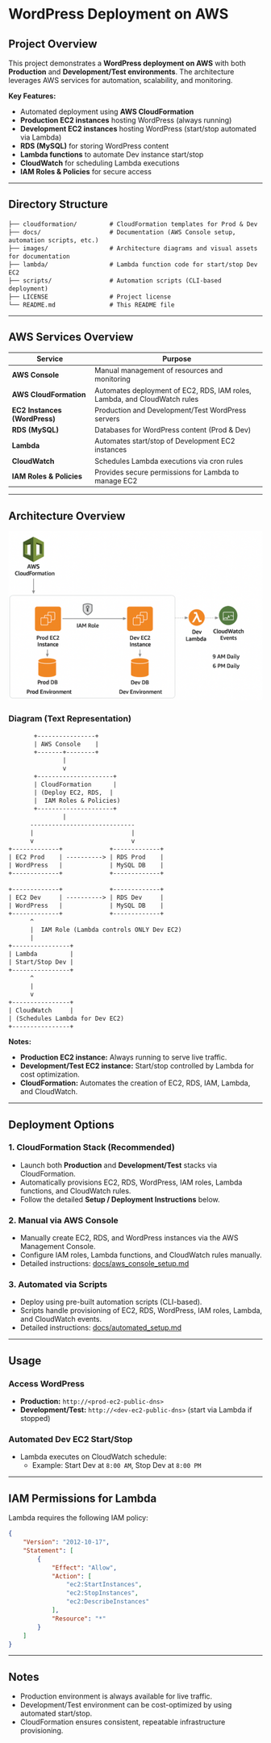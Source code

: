 # WordPress Deployment on AWS

## Project Overview

This project demonstrates a **WordPress deployment on AWS** with both **Production** and **Development/Test environments**. The architecture leverages AWS services for automation, scalability, and monitoring.

**Key Features:**

- Automated deployment using **AWS CloudFormation**  
- **Production EC2 instances** hosting WordPress (always running)  
- **Development EC2 instances** hosting WordPress (start/stop automated via Lambda)  
- **RDS (MySQL)** for storing WordPress content  
- **Lambda functions** to automate Dev instance start/stop  
- **CloudWatch** for scheduling Lambda executions  
- **IAM Roles & Policies** for secure access  

---

## Directory Structure

```
├── cloudformation/         # CloudFormation templates for Prod & Dev
├── docs/                   # Documentation (AWS Console setup, automation scripts, etc.)
├── images/                 # Architecture diagrams and visual assets for documentation
├── lambda/                 # Lambda function code for start/stop Dev EC2
├── scripts/                # Automation scripts (CLI-based deployment)
├── LICENSE                 # Project license
└── README.md               # This README file
```

---

## AWS Services Overview

| Service | Purpose |
|---------|---------|
| **AWS Console** | Manual management of resources and monitoring |
| **AWS CloudFormation** | Automates deployment of EC2, RDS, IAM roles, Lambda, and CloudWatch rules |
| **EC2 Instances (WordPress)** | Production and Development/Test WordPress servers |
| **RDS (MySQL)** | Databases for WordPress content (Prod & Dev) |
| **Lambda** | Automates start/stop of Development EC2 instances |
| **CloudWatch** | Schedules Lambda executions via cron rules |
| **IAM Roles & Policies** | Provides secure permissions for Lambda to manage EC2 |

---

## Architecture Overview

![AWS WordPress Architecture](images/aws_wordpress_architecture_diagram.png)

### Diagram (Text Representation)

```
       +----------------+
       | AWS Console    |
       +-------+--------+
               |
               v
       +---------------------+
       | CloudFormation      |
       | (Deploy EC2, RDS,  |
       |  IAM Roles & Policies)
       +---------------------+
               |
      -----------------------------
      |                           |
      v                           v
+-------------+             +-------------+
| EC2 Prod    | ----------> | RDS Prod    |
| WordPress   |             | MySQL DB    |
+-------------+             +-------------+
      
+-------------+             +-------------+
| EC2 Dev     | ----------> | RDS Dev     |
| WordPress   |             | MySQL DB    |
+-------------+             +-------------+
      ^
      |  IAM Role (Lambda controls ONLY Dev EC2)
      |
+----------------+
| Lambda         |
| Start/Stop Dev |
+----------------+
      ^
      |
      v
+----------------+
| CloudWatch     |
| (Schedules Lambda for Dev EC2)
+----------------+
```

**Notes:**

- **Production EC2 instance:** Always running to serve live traffic.  
- **Development/Test EC2 instance:** Start/stop controlled by Lambda for cost optimization.  
- **CloudFormation:** Automates the creation of EC2, RDS, IAM, Lambda, and CloudWatch.  

---

## Deployment Options

### 1. CloudFormation Stack (Recommended)
- Launch both **Production** and **Development/Test** stacks via CloudFormation.  
- Automatically provisions EC2, RDS, WordPress, IAM roles, Lambda functions, and CloudWatch rules.  
- Follow the detailed **Setup / Deployment Instructions** below.

### 2. Manual via AWS Console
- Manually create EC2, RDS, and WordPress instances via the AWS Management Console.  
- Configure IAM roles, Lambda functions, and CloudWatch rules manually.  
- Detailed instructions: [docs/aws_console_setup.md](docs/aws_console_setup.md)

### 3. Automated via Scripts
- Deploy using pre-built automation scripts (CLI-based).  
- Scripts handle provisioning of EC2, RDS, WordPress, IAM roles, Lambda, and CloudWatch events.  
- Detailed instructions: [docs/automated_setup.md](docs/automated_setup.md)  

---

## Usage

### Access WordPress

- **Production:** `http://<prod-ec2-public-dns>`  
- **Development/Test:** `http://<dev-ec2-public-dns>` (start via Lambda if stopped)  

### Automated Dev EC2 Start/Stop

- Lambda executes on CloudWatch schedule:  
  - Example: Start Dev at `8:00 AM`, Stop Dev at `8:00 PM`  

---

## IAM Permissions for Lambda

Lambda requires the following IAM policy:

```json
{
    "Version": "2012-10-17",
    "Statement": [
        {
            "Effect": "Allow",
            "Action": [
                "ec2:StartInstances",
                "ec2:StopInstances",
                "ec2:DescribeInstances"
            ],
            "Resource": "*"
        }
    ]
}
```

---

## Notes

- Production environment is always available for live traffic.  
- Development/Test environment can be cost-optimized by using automated start/stop.  
- CloudFormation ensures consistent, repeatable infrastructure provisioning.

